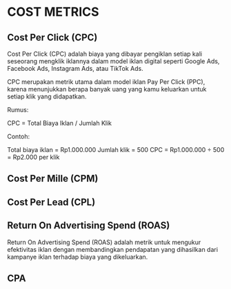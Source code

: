 # COST METRICS

## Cost Per Click (CPC)

Cost Per Click (CPC) adalah biaya yang dibayar pengiklan setiap kali seseorang mengklik iklannya dalam model iklan digital seperti Google Ads, Facebook Ads, Instagram Ads, atau TikTok Ads.

CPC merupakan metrik utama dalam model iklan Pay Per Click (PPC), karena menunjukkan berapa banyak uang yang kamu keluarkan untuk setiap klik yang didapatkan.

Rumus:

CPC = Total Biaya Iklan / Jumlah Klik

Contoh:

Total biaya iklan = Rp1.000.000
Jumlah klik = 500
CPC = Rp1.000.000 ÷ 500 = Rp2.000 per klik

## Cost Per Mille (CPM)

## Cost Per Lead (CPL)

## Return On Advertising Spend (ROAS)

Return On Advertising Spend (ROAS) adalah metrik untuk mengukur efektivitas iklan dengan membandingkan pendapatan yang dihasilkan dari kampanye iklan terhadap biaya yang dikeluarkan.

## CPA